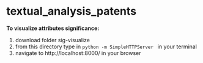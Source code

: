 # textual_analysis_patents
**To visualize attributes significance:**
1. download folder sig-visualize
2. from this directory type in ```python -m SimpleHTTPServer ``` in your terminal
3. navigate to http://localhost:8000/ in your browser

